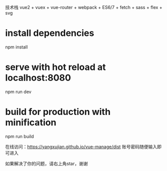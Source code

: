 技术栈
vue2 + vuex + vue-router + webpack + ES6/7 + fetch + sass + flex + svg


# install dependencies
npm install

# serve with hot reload at localhost:8080
npm run dev

# build for production with minification
npm run build

在线访问：https://yangxujian.github.io/vue-manage/dist
账号密码随便输入即可进入

如果解决了你的问题，请右上角star，谢谢
